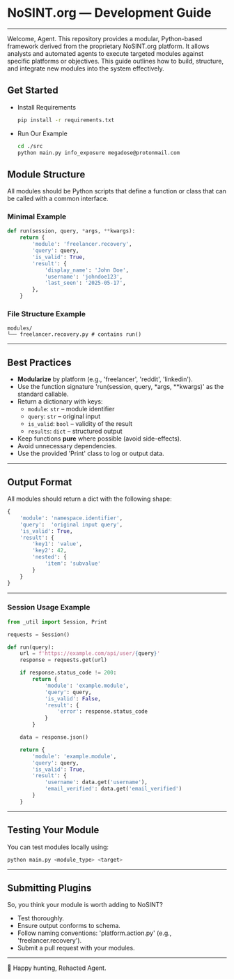 # NoSINT.org — Development Guide

---

Welcome, Agent.
This repository provides a modular, Python-based framework derived from the proprietary NoSINT.org platform. It allows analysts and automated agents to execute targeted modules against specific platforms or objectives. This guide outlines how to build, structure, and integrate new modules into the system effectively.


## Get Started
- Install Requirements
    ```sh
    pip install -r requirements.txt
    ```

- Run Our Example
    ```sh
    cd ./src
    python main.py info_exposure megadose@protonmail.com
    ```

## Module Structure

All modules should be Python scripts that define a function or class that can be called with a common interface.

### Minimal Example

```python
def run(session, query, *args, **kwargs):
    return {
        'module': 'freelancer.recovery',
        'query': query,
        'is_valid': True,
        'result': {
            'display_name': 'John Doe',
            'username': 'johndoe123',
            'last_seen': '2025-05-17',
        },
    }
```

### File Structure Example

```text
modules/
└── freelancer.recovery.py # contains run()
```

---

## Best Practices

- **Modularize** by platform (e.g., 'freelancer', 'reddit', 'linkedin').
- Use the function signature 'run(session, query, *args, **kwargs)' as the standard callable.
- Return a dictionary with keys:
  - `module`: `str` – module identifier
  - `query`: `str` – original input
  - `is_valid`: `bool` – validity of the result
  - `results`: `dict` – structured output
- Keep functions **pure** where possible (avoid side-effects).
- Avoid unnecessary dependencies.
- Use the provided 'Print' class to log or output data.

---

## Output Format

All modules should return a dict with the following shape:

```python
{
    'module': 'namespace.identifier',
    'query':  'original input query',
    'is_valid': True,
    'result': {
        'key1': 'value',
        'key2': 42,
        'nested': {
            'item': 'subvalue'
        }
    }
}
```

---

### Session Usage Example

```python
from _util import Session, Print

requests = Session()

def run(query):
    url = f'https://example.com/api/user/{query}'
    response = requests.get(url)

    if response.status_code != 200:
        return {
            'module': 'example.module',
            'query': query,
            'is_valid': False,
            'result': {
                'error': response.status_code
            }
        }

    data = response.json()

    return {
        'module': 'example.module',
        'query': query,
        'is_valid': True,
        'result': {
            'username': data.get('username'),
            'email_verified': data.get('email_verified')
        }
    }
```

---

## Testing Your Module

You can test modules locally using:

```bash
python main.py <module_type> <target>
```

---

## Submitting Plugins

So, you think your module is worth adding to NoSINT?
- Test thoroughly.
- Ensure output conforms to schema.
- Follow naming conventions: 'platform.action.py' (e.g., 'freelancer.recovery').
- Submit a pull request with your modules.

---

🧠 Happy hunting, Rehacted Agent.
